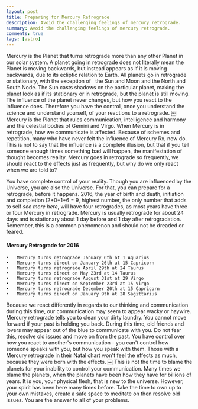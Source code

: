 ```yaml
---
layout: post
title: Preparing for Mercury Retrograde
description: Avoid the challenging feelings of mercury retrograde. 
summary: Avoid the challenging feelings of mercury retrograde.
comments: true
tags: [astro]
---
```



Mercury is the Planet that turns retrograde more than any other Planet in our solar system. A planet going in retrograde does not literally mean the Planet is moving backwards, but instead appears as if it is moving backwards, due to its ecliptic relation to Earth. All planets go in retrograde or stationary, with the exception of   the Sun and Moon and the North and South Node. The Sun casts shadows on the particular planet, making the planet look as if its stationary or in retrograde, but the planet is still moving. The influence of the planet never changes, but how you react to the influence does. Therefore you have the control, once you understand the science and understand yourself, of your reactions to a retrograde.
￼
Mercury is the Planet that rules communication, intelligence and harmony and the celestial bodies of Gemini and Virgo. When Mercury is in retrograde, how we communicate is affected. Because of schemes and repetition, many who have never felt the influence of Mercury Rx, now do. This is not to say that the influence is a complete illusion, but that if you tell someone enough times something bad will happen, the manifestation of thought becomes reality. Mercury goes in retrograde so frequently, we should react to the effects just as frequently, but why do we only react when we are told to?

You have complete control of your reality. Though you are influenced by the Universe, you are also the Universe. For that, you can prepare for a retrograde, before it happens. 2016, the year of birth and death, initiation and completion (2+0+1+6 = 9, highest number, the only number that adds to self *see more here*, will have four retrogrades, as most years have three or four Mercury in retrograde. Mercury is usually retrograde for about 24 days and is stationary about 1 day before and 1 day after retrogradation. Remember, this is a common phenomenon and should not be dreaded or feared.

#### Mercury Retrograde for 2016
	•	Mercury turns retrograde January 6th at 1 Aquarius
	•	Mercury turns direct on January 26th at 15 Capricorn
	•	Mercury turns retrograde April 29th at 24 Taurus
	•	Mercury turns direct on May 23rd at 14 Taurus
	•	Mercury turns retrograde August 31st at 29 Virgo
	•	Mercury turns direct on September 23rd at 15 Virgo
	•	Mercury turns retrograde December 20th at 15 Capricorn
	•	Mercury turns direct on January 9th at 28 Sagittarius
  
Because we react differently in regards to our thinking and communication during this time, our communication may seem to appear wacky or haywire. Mercury retrograde tells you to clean your dirty laundry. You cannot move forward if your past is holding you back. During this time, old friends and lovers may appear out of the blue to communicate with you. Do not fear this, resolve old issues and move on from the past. You have control over how you react to another's communication - you can't control how someone speaks with you, but how you speak with them. Those with a Mercury retrograde in their Natal chart won't feel the effects as much, because they were born with the effects.
￼
This is not the time to blame the planets for your inability to control your communication. Many times we blame the planets, when the planets have been how they have for billions of years. It is you, your physical flesh, that is new to the universe. However, your spirit has been here many times before. Take the time to own up to your own mistakes, create a safe space to meditate on then resolve old issues. You are the answer to all of your problems.
